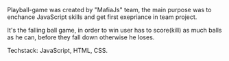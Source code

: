 Playball-game was created by "MafiaJs" team, the main purpose was to enchance JavaScript skills and get first exepriance in team project.

It's the falling ball game, in order to win user has to score(kill) as much balls as he can, before they fall down otherwise he loses.

Techstack: JavaScript, HTML, CSS.
